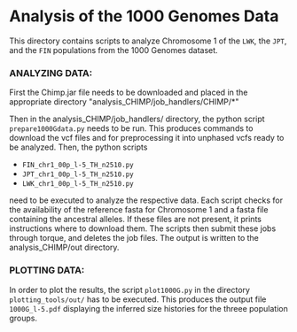 # Analysis of the 1000 Genomes Data

This directory contains scripts to analyze Chromosome 1 of the `LWK`, the `JPT`, and the `FIN` populations from the 1000 Genomes dataset.

### ANALYZING DATA:

First the Chimp.jar file needs to be downloaded and placed in the appropriate directory "analysis_CHIMP/job_handlers/CHIMP/\*"

Then in the analysis_CHIMP/job_handlers/ directory, the  python script `prepare1000Gdata.py` needs to be run. This produces commands to download the vcf files and for preprocessing it into unphased vcfs ready to be analyzed. Then, the python scripts 
- `FIN_chr1_00p_l-5_TH_n2510.py`
- `JPT_chr1_00p_l-5_TH_n2510.py`
- `LWK_chr1_00p_l-5_TH_n2510.py`

need to be executed to analyze the respective data. Each script checks for the availability of the reference fasta for Chromosome 1 and a fasta file containing the ancestral alleles. If these files are not present, it prints instructions where to download them. The scripts then submit these jobs through torque, and deletes the job files. The output is written to the analysis_CHIMP/out directory.


### PLOTTING DATA:

In order to plot the results, the script `plot1000G.py` in the directory `plotting_tools/out/` has to be executed. This produces the output file `1000G_l-5.pdf` displaying the inferred size histories for the threee population groups.





